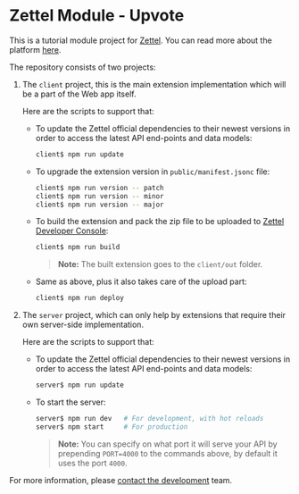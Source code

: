 # Zettel Module - Upvote

This is a tutorial module project for [Zettel](https://app.zettel.ooo).
You can read more about the platform [here](http://zettel.ooo).

The repository consists of two projects:

1. The `client` project, this is the main extension implementation which will be a part of the Web app itself.

   Here are the scripts to support that:

   - To update the Zettel official dependencies to their newest versions in order to access the latest API end-points and data models:

     ```sh
     client$ npm run update
     ```

   - To upgrade the extension version in `public/manifest.jsonc` file:

     ```sh
     client$ npm run version -- patch
     client$ npm run version -- minor
     client$ npm run version -- major
     ```

   - To build the extension and pack the zip file to be uploaded to [Zettel Developer Console](https://app.zettel.ooo/developer):
     ```sh
     client$ npm run build
     ```
     > **Note:** The built extension goes to the `client/out` folder.

   - Same as above, plus it also takes care of the upload part:
     ```sh
     client$ npm run deploy
     ```

1. The `server` project, which can only help by extensions that require their own server-side implementation.

   Here are the scripts to support that:

   - To update the Zettel official dependencies to their newest versions in order to access the latest API end-points and data models:

     ```sh
     server$ npm run update
     ```

   - To start the server:
     ```sh
     server$ npm run dev   # For development, with hot reloads
     server$ npm start     # For production
     ```
     > **Note:** You can specify on what port it will serve your API by prepending `PORT=4000` to the commands above, by default it uses the port `4000`.

For more information, please [contact the development](mailto:ahs502@gmail.com) team.
